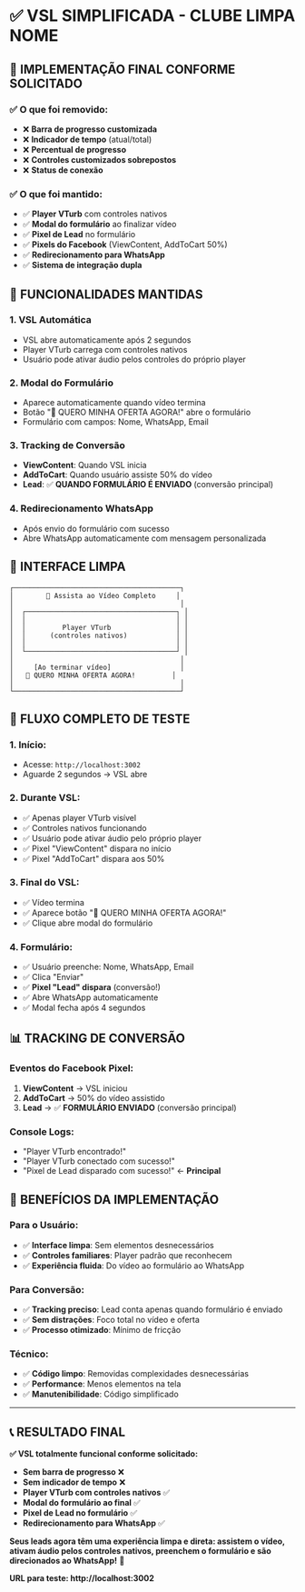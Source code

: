 # ✅ VSL SIMPLIFICADA - CLUBE LIMPA NOME

## 🎯 IMPLEMENTAÇÃO FINAL CONFORME SOLICITADO

### ✅ **O que foi removido:**
- ❌ **Barra de progresso customizada**
- ❌ **Indicador de tempo** (atual/total)
- ❌ **Percentual de progresso**
- ❌ **Controles customizados sobrepostos**
- ❌ **Status de conexão**

### ✅ **O que foi mantido:**
- ✅ **Player VTurb** com controles nativos
- ✅ **Modal do formulário** ao finalizar vídeo
- ✅ **Pixel de Lead** no formulário
- ✅ **Pixels do Facebook** (ViewContent, AddToCart 50%)
- ✅ **Redirecionamento para WhatsApp**
- ✅ **Sistema de integração dupla**

## 🔧 FUNCIONALIDADES MANTIDAS

### 1. **VSL Automática**
- VSL abre automaticamente após 2 segundos
- Player VTurb carrega com controles nativos
- Usuário pode ativar áudio pelos controles do próprio player

### 2. **Modal do Formulário**
- Aparece automaticamente quando vídeo termina
- Botão "🎯 QUERO MINHA OFERTA AGORA!" abre o formulário
- Formulário com campos: Nome, WhatsApp, Email

### 3. **Tracking de Conversão**
- **ViewContent**: Quando VSL inicia
- **AddToCart**: Quando usuário assiste 50% do vídeo
- **Lead**: ✅ **QUANDO FORMULÁRIO É ENVIADO** (conversão principal)

### 4. **Redirecionamento WhatsApp**
- Após envio do formulário com sucesso
- Abre WhatsApp automaticamente com mensagem personalizada

## 📱 INTERFACE LIMPA

```
┌─────────────────────────────────────────┐
│        🎥 Assista ao Vídeo Completo     │
│                                         │
│  ┌─────────────────────────────────────┐ │
│  │                                     │ │
│  │         Player VTurb                │ │
│  │      (controles nativos)            │ │
│  │                                     │ │
│  └─────────────────────────────────────┘ │
│                                         │
│     [Ao terminar vídeo]                 │
│   🎯 QUERO MINHA OFERTA AGORA!         │
│                                         │
└─────────────────────────────────────────┘
```

## 🧪 FLUXO COMPLETO DE TESTE

### 1. **Início:**
- Acesse: `http://localhost:3002`
- Aguarde 2 segundos → VSL abre

### 2. **Durante VSL:**
- ✅ Apenas player VTurb visível
- ✅ Controles nativos funcionando
- ✅ Usuário pode ativar áudio pelo próprio player
- ✅ Pixel "ViewContent" dispara no início
- ✅ Pixel "AddToCart" dispara aos 50%

### 3. **Final do VSL:**
- ✅ Vídeo termina
- ✅ Aparece botão "🎯 QUERO MINHA OFERTA AGORA!"
- ✅ Clique abre modal do formulário

### 4. **Formulário:**
- ✅ Usuário preenche: Nome, WhatsApp, Email
- ✅ Clica "Enviar"
- ✅ **Pixel "Lead" dispara** (conversão!)
- ✅ Abre WhatsApp automaticamente
- ✅ Modal fecha após 4 segundos

## 📊 TRACKING DE CONVERSÃO

### Eventos do Facebook Pixel:
1. **ViewContent** → VSL iniciou
2. **AddToCart** → 50% do vídeo assistido  
3. **Lead** → ✅ **FORMULÁRIO ENVIADO** (conversão principal)

### Console Logs:
- "Player VTurb encontrado!"
- "Player VTurb conectado com sucesso!"
- "Pixel de Lead disparado com sucesso!" ← **Principal**

## 🚀 BENEFÍCIOS DA IMPLEMENTAÇÃO

### Para o Usuário:
- ✅ **Interface limpa**: Sem elementos desnecessários
- ✅ **Controles familiares**: Player padrão que reconhecem
- ✅ **Experiência fluida**: Do vídeo ao formulário ao WhatsApp

### Para Conversão:
- ✅ **Tracking preciso**: Lead conta apenas quando formulário é enviado
- ✅ **Sem distrações**: Foco total no vídeo e oferta
- ✅ **Processo otimizado**: Mínimo de fricção

### Técnico:
- ✅ **Código limpo**: Removidas complexidades desnecessárias
- ✅ **Performance**: Menos elementos na tela
- ✅ **Manutenibilidade**: Código simplificado

---

## 📞 RESULTADO FINAL

**✅ VSL totalmente funcional conforme solicitado:**

- **Sem barra de progresso** ❌
- **Sem indicador de tempo** ❌  
- **Player VTurb com controles nativos** ✅
- **Modal do formulário ao final** ✅
- **Pixel de Lead no formulário** ✅
- **Redirecionamento para WhatsApp** ✅

**Seus leads agora têm uma experiência limpa e direta: assistem o vídeo, ativam áudio pelos controles nativos, preenchem o formulário e são direcionados ao WhatsApp!** 🎉

**URL para teste: http://localhost:3002**
